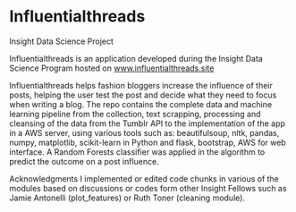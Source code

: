 # Influentialthreads
Insight Data Science Project

Influentialthreads is an application developed during the Insight Data Science Program hosted on www.influentialthreads.site 

Influentialthreads helps fashion bloggers increase the influence of their posts, helping the user test the post and decide what they need to focus when writing a blog. 
The repo contains the complete data and machine learning pipeline from the collection, text scrapping, processing and cleansing of the data from the Tumblr API to the implementation of the app in a AWS server, using various tools such as: beautifulsoup, nltk, pandas, numpy, matplotlib, scikit-learn in Python and flask, bootstrap, AWS for web interface.
A Random Forests classifier was applied in the algorithm to predict the outcome on a post influence.


Acknowledgments
I implemented or edited code chunks in various of the modules based on discussions or codes form other Insight Fellows such as Jamie Antonelli (plot_features) or Ruth Toner (cleaning module).
